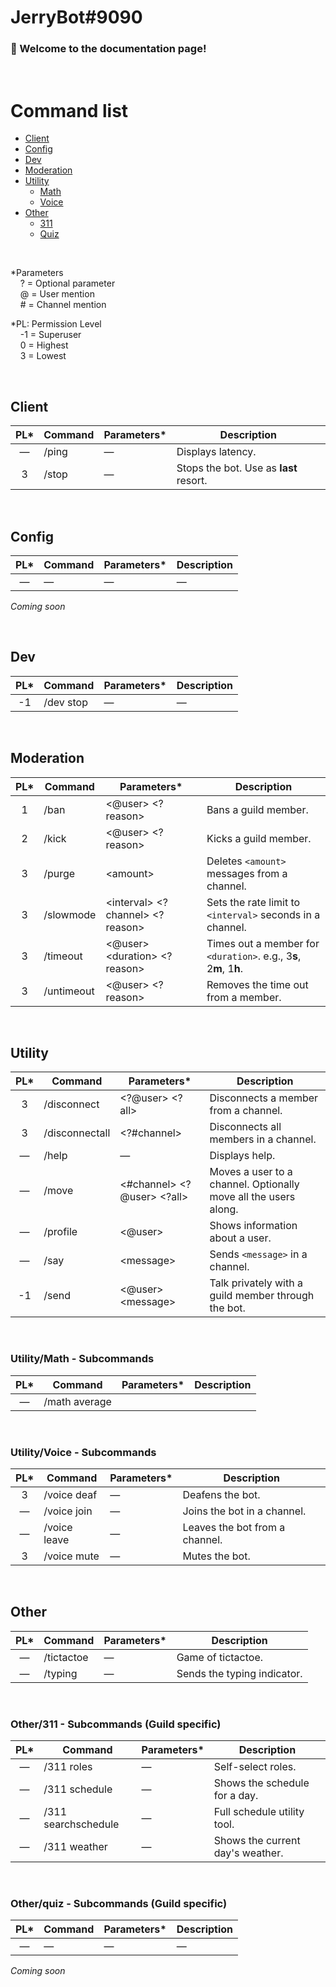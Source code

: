 # JerryBot#9090

### 👋 Welcome to the documentation page!

<br>

# Command list
- [Client](#client)
- [Config](#config)
- [Dev](#dev)
- [Moderation](#moderation)
- [Utility](#utility)
  - [Math](#utilitymath---subcommands)
  - [Voice](#utilityvoice---subcommands)
- [Other](#other)
  - [311](#other311---subcommands-guild-specific)
  - [Quiz](#otherquiz---subcommands-guild-specific)

<br>

\*Parameters<br>
&nbsp;&nbsp;&nbsp;&nbsp;? = Optional parameter<br>
&nbsp;&nbsp;&nbsp;&nbsp;@ = User mention<br>
&nbsp;&nbsp;&nbsp;&nbsp;# = Channel mention<br>


\*PL: Permission Level<br>
&nbsp;&nbsp;&nbsp;&nbsp;-1 = Superuser<br>
&nbsp;&nbsp;&nbsp;&nbsp;0 = Highest<br>
&nbsp;&nbsp;&nbsp;&nbsp;3 = Lowest<br>

<br>

## Client

|  PL*  | Command | Parameters* | Description                            |
| :---: | ------- | ----------- | -------------------------------------- |
|   —   | /ping   | —           | Displays latency.                      |
|   3   | /stop   | —           | Stops the bot. Use as **last** resort. |

<br>

## Config

|  PL*  | Command | Parameters* | Description |
| :---: | ------- | ----------- | ----------- |
|   —   | —       | —           | —           |

*Coming soon*

<br>

## Dev

|  PL*  | Command   | Parameters* | Description |
| :---: | --------- | ----------- | ----------- |
|  -1   | /dev stop | —           | —           |

<br>

## Moderation 

|  PL*  | Command    | Parameters*                           | Description                                                        |
| :---: | ---------- | ------------------------------------- | ------------------------------------------------------------------ |
|   1   | /ban       | \<@user\> \<?reason\>                 | Bans a guild member.                                               |
|   2   | /kick      | \<@user\> \<?reason\>                 | Kicks a guild member.                                              |
|   3   | /purge     | \<amount\>                            | Deletes `<amount>` messages from a channel.                        |
|   3   | /slowmode  | \<interval\> \<?channel\> \<?reason\> | Sets the rate limit to `<interval>` seconds in a channel.          |
|   3   | /timeout   | \<@user\> \<duration\> \<?reason\>    | Times out a member for `<duration>`. e.g., 3**s**, 2**m**, 1**h**. |
|   3   | /untimeout | \<@user\> \<?reason\>                 | Removes the time out from a member.                                |

<br>

## Utility

|  PL*  | Command        | Parameters*                      | Description                                                     |
| :---: | -------------- | -------------------------------- | --------------------------------------------------------------- |
|   3   | /disconnect    | \<?@user\> \<?all\>              | Disconnects a member from a channel.                            |
|   3   | /disconnectall | \<?#channel\>                    | Disconnects all members in a channel.                           |
|   —   | /help          | —                                | Displays help.                                                  |
|   —   | /move          | \<#channel\> \<?@user\> \<?all\> | Moves a user to a channel. Optionally move all the users along. |
|   —   | /profile       | \<@user\>                        | Shows information about a user.                                 |
|   —   | /say           | \<message\>                      | Sends `<message>` in a channel.                                 |
|  -1   | /send          | \<@user\> \<message\>            | Talk privately with a guild member through the bot.             |

<br>

### Utility/Math - Subcommands

|  PL*  | Command       | Parameters* | Description |
| :---: | ------------- | ----------- | ----------- |
|   —   | /math average |             |             |

<br>

### Utility/Voice - Subcommands

|  PL*  | Command      | Parameters* | Description                    |
| :---: | ------------ | ----------- | ------------------------------ |
|   3   | /voice deaf  | —           | Deafens the bot.               |
|   —   | /voice join  | —           | Joins the bot in a channel.    |
|   —   | /voice leave | —           | Leaves the bot from a channel. |
|   3   | /voice mute  | —           | Mutes the bot.                 |

<br>

## Other

|  PL*  | Command    | Parameters* | Description                 |
| :---: | ---------- | ----------- | --------------------------- |
|   —   | /tictactoe | —           | Game of tictactoe.          |
|   —   | /typing    | —           | Sends the typing indicator. |

<br>

### Other/311 - Subcommands (Guild specific)

|  PL*  | Command             | Parameters* | Description                      |
| :---: | ------------------- | ----------- | -------------------------------- |
|   —   | /311 roles          | —           | Self-select roles.               |
|   —   | /311 schedule       | —           | Shows the schedule for a day.    |
|   —   | /311 searchschedule | —           | Full schedule utility tool.      |
|   —   | /311 weather        | —           | Shows the current day's weather. |

<br>

### Other/quiz - Subcommands (Guild specific)

|  PL*  | Command | Parameters* | Description |
| :---: | ------- | ----------- | ----------- |
|   —   | —       | —           | —           |

*Coming soon*

<br>
